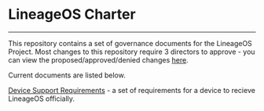 # LineageOS Charter
---

This repository contains a set of governance documents for the LineageOS Project. Most changes to this repository require 3 directors to approve - you can view the proposed/approved/denied changes [here](https://review.lineageos.org/#/q/project:LineageOS/charter).

Current documents are listed below.

[Device Support Requirements](device-support-requirements.md) - a set of requirements for a device to recieve LineageOS officially.

